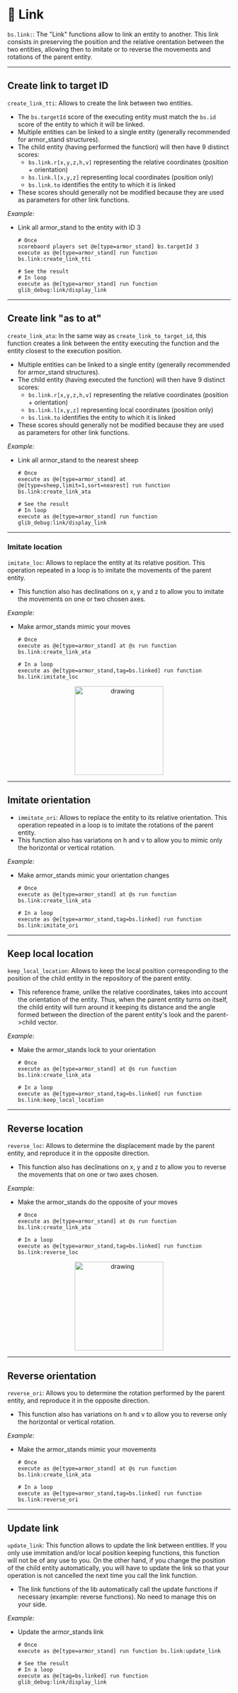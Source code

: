 # 📎 Link

`bs.link:`: The "Link" functions allow to link an entity to another.
This link consists in preserving the position and the relative
orentation between the two entities, allowing then to imitate or to
reverse the movements and rotations of the parent entity.

---

## Create link to target ID

`create_link_tti`: Allows to create the link between two entities.
* The `bs.targetId` score of the executing entity must match the
`bs.id` score of the entity to which it will be linked.
* Multiple entities can be linked to a single entity (generally recommended for armor_stand structures).
* The child entity (having performed the function) will then have 9 distinct scores:
   * `bs.link.r[x,y,z,h,v]` representing the relative coordinates (position + orientation)
   * `bs.link.l[x,y,z]` representing local coordinates (position only)
   * `bs.link.to` identifies the entity to which it is linked
* These scores should generally not be modified because they are used as parameters for other link functions.

*Example:*

-  Link all armor_stand to the entity with ID 3

    ```
    # Once
    scorebaord players set @e[type=armor_stand] bs.targetId 3
    execute as @e[type=armor_stand] run function bs.link:create_link_tti

    # See the result
    # In loop
    execute as @e[type=armor_stand] run function glib_debug:link/display_link
    ```

---

## Create link "as to at"

`create_link_ata`: In the same way as `create_link_to_target_id`,
this function creates a link between the entity executing the function
and the entity closest to the execution position.

* Multiple entities can be linked to a single entity (generally recommended for armor_stand structures).
* The child entity (having executed the function) will then have 9 distinct scores:
   * `bs.link.r[x,y,z,h,v]` representing the relative coordinates (position + orientation)
   * `bs.link.l[x,y,z]` representing local coordinates (position only)
   * `bs.link.to` identifies the entity to which it is linked
* These scores should generally not be modified because they are used as parameters for other link functions.

*Example:*

-  Link all armor_stand to the nearest sheep

    ```
    # Once
    execute as @e[type=armor_stand] at @e[type=sheep,limit=1,sort=nearest] run function bs.link:create_link_ata

    # See the result
    # In loop
    execute as @e[type=armor_stand] run function glib_debug:link/display_link
    ```

---

### Imitate location

`imitate_loc`: Allows to replace the entity at its relative position.
This operation repeated in a loop is to imitate the movements of the
parent entity.

* This function also has declinations on x, y and z to allow you to imitate the movements on one or two chosen axes.

*Example:*

-  Make armor_stands mimic your moves

    ```
    # Once
    execute as @e[type=armor_stand] at @s run function bs.link:create_link_ata

    # In a loop
    execute as @e[type=armor_stand,tag=bs.linked] run function bs.link:imitate_loc
    ```

<div align=center>
    <a href="https://youtu.be/PmeUw8O2ZZU" align=center>
        <img src="https://gunivers.net/wp-content/uploads/2022/06/watch-on-youtube.png" alt="drawing" width="200"/>
    </a>
</div>

---

## Imitate orientation

-  `immitate_ori`: Allows to replace the entity to its relative
   orientation. This operation repeated in a loop is to imitate the
   rotations of the parent entity.
-  This function also has variations on h and v to allow you to mimic
   only the horizontal or vertical rotation.

*Example:*

-  Make armor_stands mimic your orientation changes

    ```
    # Once
    execute as @e[type=armor_stand] at @s run function bs.link:create_link_ata

    # In a loop
    execute as @e[type=armor_stand,tag=bs.linked] run function bs.link:imitate_ori
    ```

---

## Keep local location

`keep_local_location`: Allows to keep the local position corresponding
to the position of the child entity in the repository of the parent
entity.

* This reference frame, unlike the relative coordinates, takes into account the orientation of the entity. Thus, when the parent entity turns on itself, the child entity will turn around it keeping its distance and the angle formed between the direction of the parent entity's look and the parent->child vector.

*Example:*

-  Make the armor_stands lock to your orientation

    ```
    # Once
    execute as @e[type=armor_stand] at @s run function bs.link:create_link_ata

    # In a loop
    execute as @e[type=armor_stand,tag=bs.linked] run function bs.link:keep_local_location
    ```

---

## Reverse location

`reverse_loc`: Allows to determine the displacement made by the parent
entity, and reproduce it in the opposite direction.

* This function also has declinations on x, y and z to allow you to reverse the movements that on one or two axes chosen.

*Example:*

-  Make the armor_stands do the opposite of your moves

    ```
    # Once
    execute as @e[type=armor_stand] at @s run function bs.link:create_link_ata

    # In a loop
    execute as @e[type=armor_stand,tag=bs.linked] run function bs.link:reverse_loc
    ```

<div align=center>
    <a href="https://youtu.be/BisY7Y_tLwg" align=center>
        <img src="https://gunivers.net/wp-content/uploads/2022/06/watch-on-youtube.png" alt="drawing" width="200"/>
    </a>
</div>

---

## Reverse orientation

`reverse_ori`: Allows you to determine the rotation performed by the
parent entity, and reproduce it in the opposite direction.

* This function also has variations on h and v to allow you to reverse only the horizontal or vertical rotation.

*Example:*

-   Make the armor_stands mimic your movements

    ```
    # Once
    execute as @e[type=armor_stand] at @s run function bs.link:create_link_ata

    # In a loop
    execute as @e[type=armor_stand,tag=bs.linked] run function bs.link:reverse_ori
    ```

---

## Update link

`update_link`: This function allows to update the link between
entities. If you only use immitation and/or local position keeping
functions, this function will not be of any use to you. On the other
hand, if you change the position of the child entity automatically, you
will have to update the link so that your operation is not cancelled the
next time you call the link function.

* The link functions of the lib automatically call the update functions if necessary (example: reverse functions). No need to manage this on your side.

*Example:*

-   Update the armor_stands link

    ```
    # Once
    execute as @e[type=armor_stand] run function bs.link:update_link

    # See the result
    # In a loop
    execute as @e[tag=bs.linked] run function glib_debug:link/display_link
    ```

